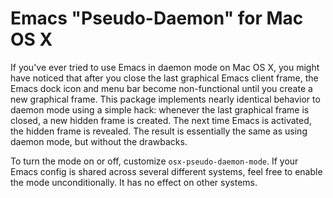 # Emacs "Pseudo-Daemon" for Mac OS X

If you've ever tried to use Emacs in daemon mode on Mac OS X, you
might have noticed that after you close the last graphical Emacs
client frame, the Emacs dock icon and menu bar become non-functional
until you create a new graphical frame. This package implements nearly
identical behavior to daemon mode using a simple hack: whenever the
last graphical frame is closed, a new hidden frame is created. The
next time Emacs is activated, the hidden frame is revealed. The result
is essentially the same as using daemon mode, but without the
drawbacks.

To turn the mode on or off, customize `osx-pseudo-daemon-mode`. If
your Emacs config is shared across several different systems, feel
free to enable the mode unconditionally. It has no effect on other
systems.
